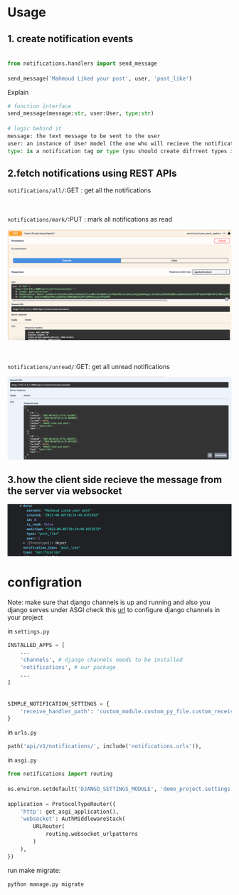 # Usage

## 1. create notification events

```python

from notifications.handlers import send_message

send_message('Mahmoud Liked your post', user, 'post_like')
```
Explain
```python
# function interface
send_message(message:str, user:User, type:str)

# logic behind it
message: the text message to be sent to the user
user: an instance of User model (the one who will recieve the notification)
type: is a notification tag or type (you should create difrrent types in your system for different events)
```
## 2.fetch notifications using REST APIs

``notifications/all/``:GET : get all the notifications

<br/><br/>
``notifications/mark/``:PUT : mark all notifications as read

![img_1.png](https://github.com/MahmoudNasser01/django_simple_notification/blob/master/read_me_media/img_1.png?raw=true)
<br/><br/><br/>

``notifications/unread/``:GET: get all unread notifications

![img_2.png](https://github.com/MahmoudNasser01/django_simple_notification/blob/master/read_me_media/img_2.png?raw=true)

## 3.how the client side recieve the message from the server via websocket
![img.png](https://github.com/MahmoudNasser01/django_simple_notification/blob/master/read_me_media/img.png?raw=true)


# configration

Note: make sure that django channels is up and running and also you django serves under ASGI
check this [url](https://channels.readthedocs.io/en/stable/installation.html) to configure django channels in your project

in ``settings.py``
``` python
INSTALLED_APPS = [
    ...
    'channels', # django channels needs to be installed
    'notifications', # our package
    ...   
]
```


```python

SIMPLE_NOTIFICATION_SETTINGS = {
    'receive_handler_path': 'custom_module.custom_py_file.custom_receive_handler',
}
```


in ``urls.py``

```python
path('api/v1/notifications/', include('notifications.urls')),
```

in ``asgi.py``

```python
from notifications import routing

os.environ.setdefault('DJANGO_SETTINGS_MODULE', 'demo_project.settings')

application = ProtocolTypeRouter({
    'http': get_asgi_application(),
    'websocket': AuthMiddlewareStack(
        URLRouter(
            routing.websocket_urlpatterns
        )
    ),
})

```
run make migrate:

```shell
python manage.py migrate
```

